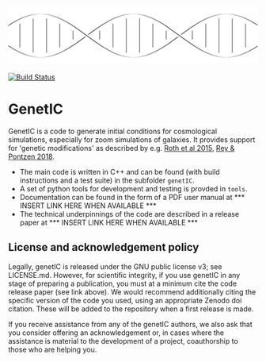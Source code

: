 ![genetIC](./genetic.svg)

[![Build Status](https://travis-ci.com/pynbody/genetIC.svg?token=Kwgna3AKWpdHTHRrmaYX&branch=master)](https://travis-ci.com/pynbody/genetIC)

GenetIC
=======

GenetIC is a code to generate initial conditions for cosmological simulations, especially for zoom simulations of galaxies. It provides support for 'genetic modifications' as described by e.g. [Roth et al 2015](https://arxiv.org/abs/1504.07250), [Rey & Pontzen 2018](https://arxiv.org/abs/1706.04615).
* The main code is written in C++ and can be found (with build instructions and a test suite) in the subfolder `genetIC`. 
* A set of python tools for development and testing is provded in `tools`.
* Documentation can be found in the form of a PDF user manual at *** INSERT LINK HERE WHEN AVAILABLE ***
* The technical underpinnings of the code are described in a release paper at *** INSERT LINK HERE WHEN AVAILABLE ***

License and acknowledgement policy
----------------------------------

Legally, genetIC is released under the GNU public license v3; see LICENSE.md. However, for scientific integrity, if 
you use genetIC in any stage of preparing a publication, you must at a minimum cite the code release paper (see link 
above). We would recommend additionally citing the specific version of the code you used, using an appropriate Zenodo 
doi citation. These will be added to the repository when a first release is made.

If you receive assistance from any of the genetIC authors, we  also ask that you consider offering an acknowledgement 
or, in cases where the assistance is material to the development of a project, coauthorship to those who are helping you. 
